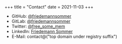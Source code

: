+++
title = "Contact"
date = 2021-11-03
+++
* GitHub: [@friedemannsommer](https://github.com/friedemannsommer)
* GitLab: [@friedemannsommer](https://gitlab.com/friedemannsommer)
* Twitter: [@free_some_mem](https://twitter.com/free_some_mem)
* LinkedIn: [Friedemann Sommer](https://www.linkedin.com/in/friedemann-sommer-0608b0130)
* E-Mail: contact@("top domain under registry suffix")
